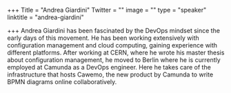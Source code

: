 +++
Title = "Andrea Giardini"
Twitter = ""
image = ""
type = "speaker"
linktitle = "andrea-giardini"

+++ Andrea Giardini has been fascinated by the DevOps mindset since the early
days of this movement. He has been working extensively with configuration
management and cloud computing, gaining experience with different platforms.
After working at CERN, where he wrote his master thesis about configuration
management, he moved to Berlin where he is currently employed at Camunda as a
DevOps engineer. Here he takes care of the infrastructure that hosts Cawemo, the
new product by Camunda to write BPMN diagrams online collaboratively.
